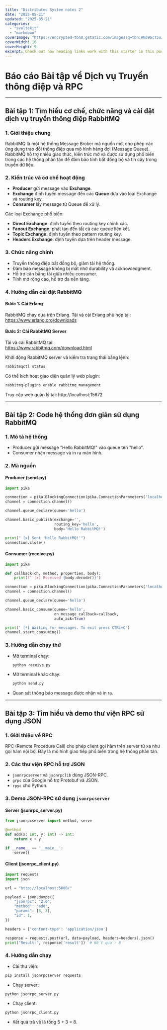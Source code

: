```yaml
---
title: "Distributed System notes 2"
date: "2025-05-21"
updated: "2025-05-21"
categories:
  - "sveltekit"
  - "markdown"
coverImage: "https://encrypted-tbn0.gstatic.com/images?q=tbn:ANd9GcT5uJDmZ9pT8h6BnlkTT5EGBrdJyxtKMYpGwQ&s"
coverWidth: 16
coverHeight: 9
excerpt: Check out how heading links work with this starter in this post.
---
```


# Báo cáo Bài tập về Dịch vụ Truyền thông điệp và RPC

---

## Bài tập 1: Tìm hiểu cơ chế, chức năng và cài đặt dịch vụ truyền thông điệp RabbitMQ

### 1. Giới thiệu chung

RabbitMQ là một hệ thống Message Broker mã nguồn mở, cho phép các ứng dụng trao đổi thông điệp qua mô hình hàng đợi (Message Queue). RabbitMQ hỗ trợ nhiều giao thức, kiến trúc mở và được sử dụng phổ biến trong các hệ thống phân tán để đảm bảo tính bất đồng bộ và tin cậy trong truyền dữ liệu.

### 2. Kiến trúc và cơ chế hoạt động

- **Producer** gửi message vào **Exchange**.
- **Exchange** định tuyến message đến các **Queue** dựa vào loại Exchange và routing key.
- **Consumer** lấy message từ Queue để xử lý.

Các loại Exchange phổ biến:
- **Direct Exchange**: định tuyến theo routing key chính xác.
- **Fanout Exchange**: phát tán đến tất cả các queue liên kết.
- **Topic Exchange**: định tuyến theo pattern routing key.
- **Headers Exchange**: định tuyến dựa trên header message.

### 3. Chức năng chính

- Truyền thông điệp bất đồng bộ, giảm tải hệ thống.
- Đảm bảo message không bị mất nhờ durability và acknowledgment.
- Hỗ trợ cân bằng tải giữa nhiều consumer.
- Tính mở rộng cao, hỗ trợ đa nền tảng.

### 4. Hướng dẫn cài đặt RabbitMQ

#### Bước 1: Cài Erlang

RabbitMQ chạy dựa trên Erlang. Tải và cài Erlang phù hợp tại:  
https://www.erlang.org/downloads

#### Bước 2: Cài RabbitMQ Server

Tải và cài RabbitMQ tại:  
https://www.rabbitmq.com/download.html

Khởi động RabbitMQ server và kiểm tra trạng thái bằng lệnh:  
```bash
rabbitmqctl status
```

Có thể kích hoạt giao diện quản lý web plugin:  
```bash
rabbitmq-plugins enable rabbitmq_management
```

Truy cập web quản lý tại: http://localhost:15672

---

## Bài tập 2: Code hệ thống đơn giản sử dụng RabbitMQ

### 1. Mô tả hệ thống

- Producer gửi message "Hello RabbitMQ!" vào queue tên "hello".
- Consumer nhận message và in ra màn hình.

### 2. Mã nguồn

#### Producer (send.py)
```python
import pika

connection = pika.BlockingConnection(pika.ConnectionParameters('localhost'))
channel = connection.channel()

channel.queue_declare(queue='hello')

channel.basic_publish(exchange='',
                      routing_key='hello',
                      body='Hello RabbitMQ!')

print(" [x] Sent 'Hello RabbitMQ!'")
connection.close()
```

#### Consumer (receive.py)
```python
import pika

def callback(ch, method, properties, body):
    print(f" [x] Received {body.decode()}")

connection = pika.BlockingConnection(pika.ConnectionParameters('localhost'))
channel = connection.channel()

channel.queue_declare(queue='hello')

channel.basic_consume(queue='hello',
                      on_message_callback=callback,
                      auto_ack=True)

print(' [*] Waiting for messages. To exit press CTRL+C')
channel.start_consuming()
```

### 3. Hướng dẫn chạy thử

- Mở terminal chạy:  
  ```bash
  python receive.py
  ```
- Mở terminal khác chạy:  
  ```bash
  python send.py
  ```
- Quan sát thông báo message được nhận và in ra.

---

## Bài tập 3: Tìm hiểu và demo thư viện RPC sử dụng JSON

### 1. Giới thiệu về RPC

RPC (Remote Procedure Call) cho phép client gọi hàm trên server từ xa như gọi hàm nội bộ. Đây là mô hình giao tiếp phổ biến trong hệ thống phân tán.

### 2. Các thư viện RPC hỗ trợ JSON

- `jsonrpcserver` và `jsonrpclib` dùng JSON-RPC.
- `grpc` của Google hỗ trợ Protobuf và JSON.
- `rpyc` cho Python.

### 3. Demo JSON-RPC sử dụng `jsonrpcserver`

#### Server (jsonrpc_server.py)
```python
from jsonrpcserver import method, serve

@method
def add(x: int, y: int) -> int:
    return x + y

if __name__ == '__main__':
    serve()
```

#### Client (jsonrpc_client.py)
```python
import requests
import json

url = "http://localhost:5000/"

payload = json.dumps({
    "jsonrpc": "2.0",
    "method": "add",
    "params": [5, 3],
    "id": 1,
})

headers = {'content-type': 'application/json'}

response = requests.post(url, data=payload, headers=headers).json()
print("Result:", response['result'])  # Kết quả: 8
```

### 4. Hướng dẫn chạy

- Cài thư viện:
```bash
pip install jsonrpcserver requests
```
- Chạy server:
```bash
python jsonrpc_server.py
```
- Chạy client:
```bash
python jsonrpc_client.py
```
- Kết quả trả về là tổng 5 + 3 = 8.
